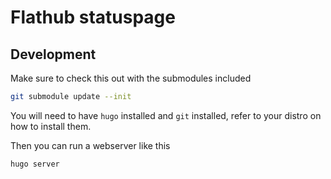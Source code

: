 # Flathub statuspage

## Development

Make sure to check this out with the submodules included

```bash
git submodule update --init
```

You will need to have `hugo` installed and `git` installed, refer to your distro on how to install them.

Then you can run a webserver like this

```bash
hugo server
```
